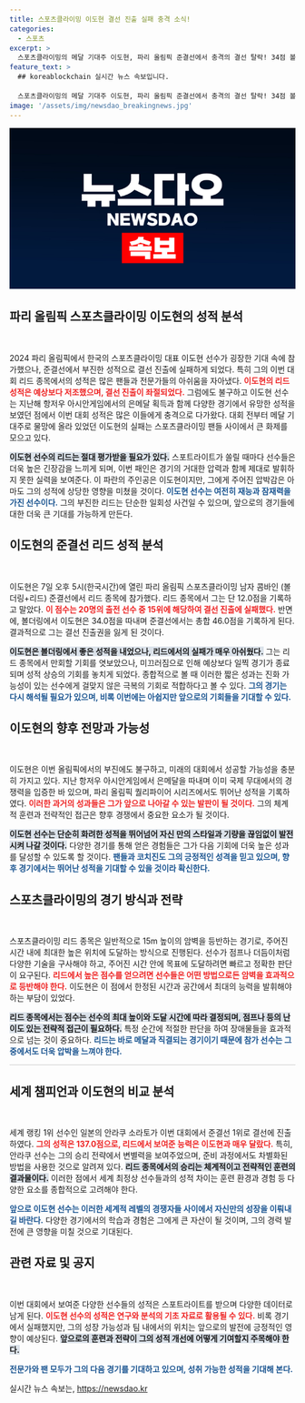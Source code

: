 ```yaml
---
title: 스포츠클라이밍 이도현 결선 진출 실패 충격 소식!
categories:
  - 스포츠
excerpt: >
  스포츠클라이밍의 메달 기대주 이도현, 파리 올림픽 준결선에서 충격의 결선 탈락! 34점 볼더링 이후 리드에서 단 12점 획득하며 15위에 그쳐. 그의 꿈은 과연 어떻게 이어질까요?
feature_text: >
  ## koreablockchain 실시간 뉴스 속보입니다.

  스포츠클라이밍의 메달 기대주 이도현, 파리 올림픽 준결선에서 충격의 결선 탈락! 34점 볼더링 이후 리드에서 단 12점 획득하며 15위에 그쳐. 그의 꿈은 과연 어떻게 이어질까요?
image: '/assets/img/newsdao_breakingnews.jpg'
---
```


<p><img src="/assets/img/newsdao_breakingnews.jpg" alt="koreablockchain 속보" /></p>

<h2 data-ke-size="size26">파리 올림픽 스포츠클라이밍 이도현의 성적 분석</h2>

<p data-ke-size="size16">&nbsp;</p>

<p data-ke-size="size16">2024 파리 올림픽에서 한국의 스포츠클라이밍 대표 이도현 선수가 굉장한 기대 속에 참가했으나, 준결선에서 부진한 성적으로 결선 진출에 실패하게 되었다. 특히 그의 이번 대회 리드 종목에서의 성적은 많은 팬들과 전문가들의 아쉬움을 자아냈다. <b><span style="color: #ee2323;">이도현의 리드 성적은 예상보다 저조했으며, 결선 진출이 좌절되었다.</span></b> 그럼에도 불구하고 이도현 선수는 지난해 항저우 아시안게임에서의 은메달 획득과 함께 다양한 경기에서 유망한 성적을 보였던 점에서 이번 대회 성적은 많은 이들에게 충격으로 다가왔다. 대회 전부터 메달 기대주로 물망에 올라 있었던 이도현의 실패는 스포츠클라이밍 팬들 사이에서 큰 화제를 모으고 있다.</p>

<p><b><span style="background-color: #21538527;">이도현 선수의 리드는 절대 평가받을 필요가 있다.</span></b> 스포트라이트가 쏠릴 때마다 선수들은 더욱 높은 긴장감을 느끼게 되며, 이번 패인은 경기의 거대한 압력과 함께 제대로 발휘하지 못한 실력을 보여준다. 이 파란의 주인공은 이도현이지만, 그에게 주어진 압박감은 아마도 그의 성적에 상당한 영향을 미쳤을 것이다. <b><span style="color: #1a5490;">이도현 선수는 여전히 재능과 잠재력을 가진 선수이다.</span></b> 그의 부진한 리드는 단순한 일회성 사건일 수 있으며, 앞으로의 경기들에 대한 더욱 큰 기대를 가능하게 만든다.</p></p>

<h2 data-ke-size="size26">이도현의 준결선 리드 성적 분석</h2>

<p data-ke-size="size16">&nbsp;</p>

<p data-ke-size="size16">이도현은 7일 오후 5시(한국시간)에 열린 파리 올림픽 스포츠클라이밍 남자 콤바인 (볼더링+리드) 준결선에서 리드 종목에 참가했다. 리드 종목에서 그는 단 12.0점을 기록하고 말았다. <b><span style="color: #ee2323;">이 점수는 20명의 출전 선수 중 15위에 해당하여 결선 진출에 실패했다.</span></b> 반면에, 볼더링에서 이도현은 34.0점을 따내며 준결선에서는 총합 46.0점을 기록하게 된다. 결과적으로 그는 결선 진출권을 잃게 된 것이다.</p>

<p><b><span style="background-color: #21538527;">이도현은 볼더링에서 좋은 성적을 내었으나, 리드에서의 실패가 매우 아쉬웠다.</span></b> 그는 리드 종목에서 만회할 기회를 엿보았으나, 미끄러짐으로 인해 예상보다 일찍 경기가 종료되며 성적 상승의 기회를 놓치게 되었다. 종합적으로 볼 때 이러한 짧은 성과는 진화 가능성이 있는 선수에게 걸맞지 않은 극복의 기회로 적합하다고 볼 수 있다. <b><span style="color: #1a5490;">그의 경기는 다시 해석될 필요가 있으며, 비록 이번에는 아쉽지만 앞으로의 기회들을 기대할 수 있다.</span></b></p></p>

<h2 data-ke-size="size26">이도현의 향후 전망과 가능성</h2>

<p data-ke-size="size16">&nbsp;</p>

<p data-ke-size="size16">이도현은 이번 올림픽에서의 부진에도 불구하고, 미래의 대회에서 성공할 가능성을 충분히 가지고 있다. 지난 항저우 아시안게임에서 은메달을 따내며 이미 국제 무대에서의 경쟁력을 입증한 바 있으며, 파리 올림픽 퀄리파이어 시리즈에서도 뛰어난 성적을 기록하였다. <b><span style="color: #ee2323;">이러한 과거의 성과들은 그가 앞으로 나아갈 수 있는 발판이 될 것이다.</span></b> 그의 체계적 훈련과 전략적인 접근은 향후 경쟁에서 중요한 요소가 될 것이다.</p>

<p><b><span style="background-color: #21538527;">이도현 선수는 단순히 화려한 성적을 뛰어넘어 자신 만의 스타일과 기량을 끊임없이 발전시켜 나갈 것이다.</span></b> 다양한 경기를 통해 얻은 경험들은 그가 다음 기회에 더욱 높은 성과를 달성할 수 있도록 할 것이다. <b><span style="color: #1a5490;">팬들과 코치진도 그의 긍정적인 성격을 믿고 있으며, 향후 경기에서는 뛰어난 성적을 기대할 수 있을 것이라 확신한다.</span></b></p></p>

<h2 data-ke-size="size26">스포츠클라이밍의 경기 방식과 전략</h2>

<p data-ke-size="size16">&nbsp;</p>

<p data-ke-size="size16">스포츠클라이밍 리드 종목은 일반적으로 15m 높이의 암벽을 등반하는 경기로, 주어진 시간 내에 최대한 높은 위치에 도달하는 방식으로 진행된다. 선수가 점프나 더듬이처럼 다양한 기술을 구사해야 하고, 주어진 시간 안에 목표에 도달하려면 빠르고 정확한 판단이 요구된다. <b><span style="color: #ee2323;">리드에서 높은 점수를 얻으려면 선수들은 어떤 방법으로든 암벽을 효과적으로 등반해야 한다.</span></b> 이도현은 이 점에서 한정된 시간과 공간에서 최대의 능력을 발휘해야 하는 부담이 있었다.</p>

<p><b><span style="background-color: #21538527;">리드 종목에서는 점수는 선수의 최대 높이와 도달 시간에 따라 결정되며, 점프나 등의 난이도 있는 전략적 접근이 필요하다.</span></b> 특정 순간에 적절한 판단을 하여 장애물들을 효과적으로 넘는 것이 중요하다. <b><span style="color: #1a5490;">리드는 바로 메달과 직결되는 경기이기 때문에 참가 선수는 그 중에서도 더욱 압박을 느껴야 한다.</span></b></p></p>

<hr style="height: 1px; color: #ccc; background-color: #ccc;"/>

<h2 data-ke-size="size26">세계 챔피언과 이도현의 비교 분석</h2>

<p data-ke-size="size16">&nbsp;</p>

<p data-ke-size="size16">세계 랭킹 1위 선수인 일본의 안라쿠 소라토가 이번 대회에서 준결선 1위로 결선에 진출하였다. <b><span style="color: #ee2323;">그의 성적은 137.0점으로, 리드에서 보여준 능력은 이도현과 매우 달랐다.</span></b> 특히, 안라쿠 선수는 그의 승리 전략에서 변별력을 보여주었으며, 준비 과정에서도 차별화된 방법을 사용한 것으로 알려져 있다. <b><span style="background-color: #21538527;">리드 종목에서의 승리는 체계적이고 전략적인 훈련의 결과물이다.</span></b> 이러한 점에서 세계 최정상 선수들과의 성적 차이는 훈련 환경과 경험 등 다양한 요소를 종합적으로 고려해야 한다.</p>

<p><b><span style="color: #1a5490;">앞으로 이도현 선수는 이러한 세계적 레벨의 경쟁자들 사이에서 자신만의 성장을 이뤄내길 바란다.</span></b> 다양한 경기에서의 학습과 경험은 그에게 큰 자산이 될 것이며, 그의 경력 발전에 큰 영향을 미칠 것으로 기대된다.</p></p>

<h2 data-ke-size="size26">관련 자료 및 공지</h2>

<p data-ke-size="size16">&nbsp;</p>

<p data-ke-size="size16">이번 대회에서 보여준 다양한 선수들의 성적은 스포트라이트를 받으며 다양한 데이터로 남게 된다. <b><span style="color: #ee2323;">이도현 선수의 성적은 연구와 분석의 기초 자료로 활용될 수 있다.</span></b> 비록 경기에서 실패했지만, 그의 성장 가능성과 팀 내에서의 위치는 앞으로의 발전에 긍정적인 영향이 예상된다. <b><span style="background-color: #21538527;">앞으로의 훈련과 전략이 그의 성적 개선에 어떻게 기여할지 주목해야 한다.</span></b></p>

<p><b><span style="color: #1a5490;">전문가와 팬 모두가 그의 다음 경기를 기대하고 있으며, 성취 가능한 성적을 기대해 본다.</span></b></p></p>
실시간 뉴스 속보는, <a href="https://newsdao.kr" rel="dofollow">https://newsdao.kr</a>


